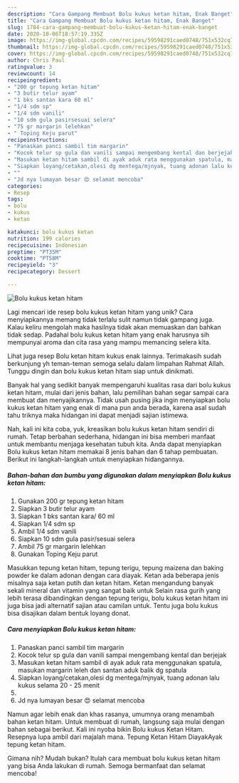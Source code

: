 ```yaml
---
description: "Cara Gampang Membuat Bolu kukus ketan hitam, Enak Banget"
title: "Cara Gampang Membuat Bolu kukus ketan hitam, Enak Banget"
slug: 1784-cara-gampang-membuat-bolu-kukus-ketan-hitam-enak-banget
date: 2020-10-06T18:57:19.335Z
image: https://img-global.cpcdn.com/recipes/59598291caed0748/751x532cq70/bolu-kukus-ketan-hitam-foto-resep-utama.jpg
thumbnail: https://img-global.cpcdn.com/recipes/59598291caed0748/751x532cq70/bolu-kukus-ketan-hitam-foto-resep-utama.jpg
cover: https://img-global.cpcdn.com/recipes/59598291caed0748/751x532cq70/bolu-kukus-ketan-hitam-foto-resep-utama.jpg
author: Chris Paul
ratingvalue: 3
reviewcount: 14
recipeingredient:
- "200 gr tepung ketan hitam"
- "3 butir telur ayam"
- "1 bks santan kara 60 ml"
- "1/4 sdm sp"
- "1/4 sdm vanili"
- "10 sdm gula pasirsesuai selera"
- "75 gr margarin lelehkan"
- " Toping Keju parut"
recipeinstructions:
- "Panaskan panci sambil tim margarin"
- "Kocok telur sp gula dan vanili sampai mengembang kental dan berjejak"
- "Masukan ketan hitam sambil di ayak aduk rata menggunakan spatula, masukan margarin leleh dan santan aduk balik dg spatula"
- "Siapkan loyang/cetakan,olesi dg mentega/mjnyak, tuang adonan lalu kukus selama 20 - 25 menit"
- ""
- "Jd nya lumayan besar 😍 selamat mencoba"
categories:
- Resep
tags:
- bolu
- kukus
- ketan

katakunci: bolu kukus ketan 
nutrition: 199 calories
recipecuisine: Indonesian
preptime: "PT35M"
cooktime: "PT58M"
recipeyield: "3"
recipecategory: Dessert

---
```



![Bolu kukus ketan hitam](https://img-global.cpcdn.com/recipes/59598291caed0748/751x532cq70/bolu-kukus-ketan-hitam-foto-resep-utama.jpg)

Lagi mencari ide resep bolu kukus ketan hitam yang unik? Cara menyiapkannya memang tidak terlalu sulit namun tidak gampang juga. Kalau keliru mengolah maka hasilnya tidak akan memuaskan dan bahkan tidak sedap. Padahal bolu kukus ketan hitam yang enak harusnya sih mempunyai aroma dan cita rasa yang mampu memancing selera kita.

Lihat juga resep Bolu ketan hitam kukus enak lainnya. Terimakasih sudah berkunjung yh teman-teman semoga selalu dalam limpahan Rahmat Allah. Tunggu dingin dan bolu kukus ketan hitam siap untuk dinikmati.

Banyak hal yang sedikit banyak mempengaruhi kualitas rasa dari bolu kukus ketan hitam, mulai dari jenis bahan, lalu pemilihan bahan segar sampai cara membuat dan menyajikannya. Tidak usah pusing jika ingin menyiapkan bolu kukus ketan hitam yang enak di mana pun anda berada, karena asal sudah tahu triknya maka hidangan ini dapat menjadi sajian istimewa.


Nah, kali ini kita coba, yuk, kreasikan bolu kukus ketan hitam sendiri di rumah. Tetap berbahan sederhana, hidangan ini bisa memberi manfaat untuk membantu menjaga kesehatan tubuh kita. Anda dapat menyiapkan Bolu kukus ketan hitam memakai 8 jenis bahan dan 6 tahap pembuatan. Berikut ini langkah-langkah untuk menyiapkan hidangannya.

<!--inarticleads1-->

##### Bahan-bahan dan bumbu yang digunakan dalam menyiapkan Bolu kukus ketan hitam:

1. Gunakan 200 gr tepung ketan hitam
1. Siapkan 3 butir telur ayam
1. Siapkan 1 bks santan kara/ 60 ml
1. Siapkan 1/4 sdm sp
1. Ambil 1/4 sdm vanili
1. Siapkan 10 sdm gula pasir/sesuai selera
1. Ambil 75 gr margarin lelehkan
1. Gunakan  Toping Keju parut


Masukkan tepung ketan hitam, tepung terigu, tepung maizena dan baking powder ke dalam adonan dengan cara diayak. Ketan ada beberapa jenis misalnya saja ketan putih dan ketan hitam. Ketan mengandung banyak sekali mineral dan vitamin yang sangat baik untuk Selain rasa gurih yang lebih terasa dibandingkan dengan tepung terigu, bolu kukus ketan hitam ini juga bisa jadi alternatif sajian atau camilan untuk. Tentu juga bolu kukus bisa disajikan dalam bentuk loyang donat. 

<!--inarticleads2-->

##### Cara menyiapkan Bolu kukus ketan hitam:

1. Panaskan panci sambil tim margarin
1. Kocok telur sp gula dan vanili sampai mengembang kental dan berjejak
1. Masukan ketan hitam sambil di ayak aduk rata menggunakan spatula, masukan margarin leleh dan santan aduk balik dg spatula
1. Siapkan loyang/cetakan,olesi dg mentega/mjnyak, tuang adonan lalu kukus selama 20 - 25 menit
1. 
1. Jd nya lumayan besar 😍 selamat mencoba


Namun agar lebih enak dan khas rasanya, umumnya orang menambah bahan ketan hitam. Untuk membuat di rumah, langsung saja mulai dengan bahan sebagai berikut. Kali ini nyoba bikin Bolu kukus Ketan Hitam. Resepnya lupa ambil dari majalah mana. Tepung Ketan Hitam DiayakAyak tepung ketan hitam. 

Gimana nih? Mudah bukan? Itulah cara membuat bolu kukus ketan hitam yang bisa Anda lakukan di rumah. Semoga bermanfaat dan selamat mencoba!
